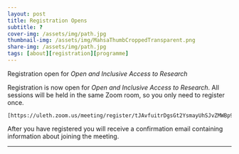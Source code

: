 ```yaml
---
layout: post
title: Registration Opens
subtitle: ?
cover-img: /assets/img/path.jpg
thumbnail-img: /assets/img/MahsaThumbCroppedTransparent.png
share-img: /assets/img/path.jpg
tags: [about][registration][programme]
---
```


Registration open for _Open and Inclusive Access to Research_

Registration is now open for _Open and Inclusive Access to Research_. All sessions will be held in the same Zoom room, so you only need to register once.

    [https://uleth.zoom.us/meeting/register/tJAvfuitrDgsGt2YsmayUhSJvZMWBp9Qwsha]

After you have registered you will receive a confirmation email containing information about joining the meeting.




---

